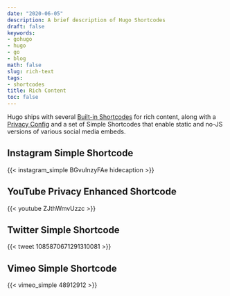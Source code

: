 ```yaml
---
date: "2020-06-05"
description: A brief description of Hugo Shortcodes
draft: false
keywords:
- gohugo
- hugo
- go
- blog
math: false
slug: rich-text
tags:
- shortcodes
title: Rich Content
toc: false
---
```


Hugo ships with several [Built-in Shortcodes](https://gohugo.io/content-management/shortcodes/#use-hugo-s-built-in-shortcodes) for rich content, along with a [Privacy Config](https://gohugo.io/about/hugo-and-gdpr/) and a set of Simple Shortcodes that enable static and no-JS versions of various social media embeds.

## Instagram Simple Shortcode

{{< instagram_simple BGvuInzyFAe hidecaption >}}


## YouTube Privacy Enhanced Shortcode

{{< youtube ZJthWmvUzzc >}}


## Twitter Simple Shortcode

{{< tweet 1085870671291310081 >}}


## Vimeo Simple Shortcode

{{< vimeo_simple 48912912 >}}
